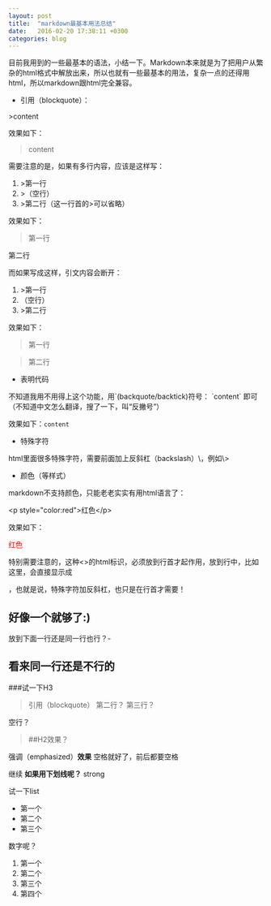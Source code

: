 ```yaml
---
layout: post
title:  "markdown最基本用法总结"
date:   2016-02-20 17:38:11 +0300
categories: blog
---
```


目前我用到的一些最基本的语法，小结一下。Markdown本来就是为了把用户从繁杂的html格式中解放出来，所以也就有一些最基本的用法，复杂一点的还得用html，所以markdown跟html完全兼容。

* 引用（blockquote）：

\>content

效果如下：

>content

需要注意的是，如果有多行内容，应该是这样写：

1. \>第一行
2. \>（空行）
3. \>第二行（这一行首的\>可以省略）

效果如下：

>第一行
>
第二行

而如果写成这样，引文内容会断开：

1. \>第一行
2. （空行）
3. \>第二行

效果如下：

>第一行

>第二行

* 表明代码

不知道我用不用得上这个功能，用\`(backquote/backtick)符号： \`content\` 即可（不知道中文怎么翻译，搜了一下，叫“反撇号”）

效果如下：`content`

* 特殊字符

html里面很多特殊字符，需要前面加上反斜杠（backslash）\\，例如\\>


* 颜色（等样式）

markdown不支持颜色，只能老老实实有用html语言了：

\<p style="color:red"\>红色\</p\>

效果如下：

<p style="color:red">红色</p>

特别需要注意的，这种\<\>的html标识，必须放到行首才起作用，放到行中，比如这里，会直接显示成<p>，也就是说，特殊字符加反斜杠，也只是在行首才需要！


好像一个就够了:)
-

放到下面一行还是同一行也行？-

看来同一行还是不行的
-

###试一下H3

>引用（blockquote）
第二行？
第三行？
>
空行？
>
>##H2效果？

强调（emphasized）**效果** 空格就好了，前后都要空格

继续 __如果用下划线呢？__ strong

试一下list

* 第一个
* 第二个
* 第三个

数字呢？

1. 第一个
2. 第二个
3. 第三个
8. 第四个
